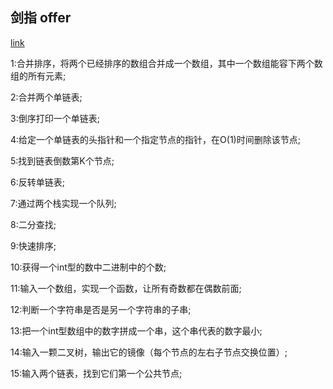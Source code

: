 ## 剑指 offer

[link](http://blog.jobbole.com/70599/)

1:合并排序，将两个已经排序的数组合并成一个数组，其中一个数组能容下两个数组的所有元素;

2:合并两个单链表;

3:倒序打印一个单链表;

4:给定一个单链表的头指针和一个指定节点的指针，在O(1)时间删除该节点;

5:找到链表倒数第K个节点;

6:反转单链表;

7:通过两个栈实现一个队列;

8:二分查找;

9:快速排序;

10:获得一个int型的数中二进制中的个数;

11:输入一个数组，实现一个函数，让所有奇数都在偶数前面;

12:判断一个字符串是否是另一个字符串的子串;

13:把一个int型数组中的数字拼成一个串，这个串代表的数字最小;

14:输入一颗二叉树，输出它的镜像（每个节点的左右子节点交换位置）;

15:输入两个链表，找到它们第一个公共节点;

